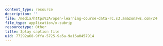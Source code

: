 ```yaml
---
content_type: resource
description: ''
file: /media/https%3A/open-learning-course-data-rc.s3.amazonaws.com/24-912-black-matters-introduction-to-black-studies-spring-2017/77292a689ffa57259a5a9a16a0457914_3XF8HRxS-5g.vtt
file_type: application/x-subrip
resourcetype: Other
title: 3play caption file
uid: 77292a68-9ffa-5725-9a5a-9a16a0457914
---
```

